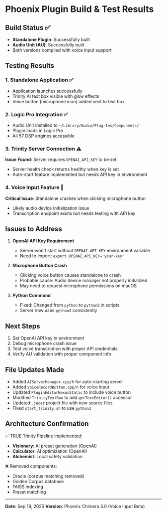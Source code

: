 # Phoenix Plugin Build & Test Results

## Build Status ✅
- **Standalone Plugin**: Successfully built 
- **Audio Unit (AU)**: Successfully built
- Both versions compiled with voice input support

## Testing Results

### 1. Standalone Application ✅
- Application launches successfully
- Trinity AI text box visible with glow effects  
- Voice button (microphone icon) added next to text box

### 2. Logic Pro Integration ✅
- Audio Unit installed to `~/Library/Audio/Plug-Ins/Components/`
- Plugin loads in Logic Pro
- All 57 DSP engines accessible

### 3. Trinity Server Connection ⚠️
**Issue Found**: Server requires `OPENAI_API_KEY` to be set
- Server health check returns healthy when key is set
- Auto-start feature implemented but needs API key in environment

### 4. Voice Input Feature 🔴
**Critical Issue**: Standalone crashes when clicking microphone button
- Likely audio device initialization issue
- Transcription endpoint exists but needs testing with API key

## Issues to Address

1. **OpenAI API Key Requirement**
   - Server won't start without `OPENAI_API_KEY` environment variable
   - Need to export: `export OPENAI_API_KEY='your-key'`

2. **Microphone Button Crash**
   - Clicking voice button causes standalone to crash
   - Probable cause: Audio device manager not properly initialized
   - May need to request microphone permissions on macOS

3. **Python Command**
   - Fixed: Changed from `python` to `python3` in scripts
   - Server now uses `python3` consistently

## Next Steps

1. Set OpenAI API key in environment
2. Debug microphone crash issue
3. Test voice transcription with proper API credentials
4. Verify AU validation with proper component info

## File Updates Made

- Added `AIServerManager.cpp/h` for auto-starting server
- Added `VoiceRecordButton.cpp/h` for voice input
- Updated `PluginEditorNexusStatic` to include voice button
- Modified `TrinityTextBox` to add `getTextEditor()` accessor
- Updated `.jucer` project file with new source files
- Fixed `start_trinity.sh` to use `python3`

## Architecture Confirmation

✅ TRUE Trinity Pipeline implemented:
- **Visionary**: AI preset generation (OpenAI)
- **Calculator**: AI optimization (OpenAI) 
- **Alchemist**: Local safety validation

❌ Removed components:
- Oracle (corpus matching removed)
- Golden Corpus database
- FAISS indexing
- Preset matching

---

**Date**: Sep 19, 2025
**Version**: Phoenix Chimera 3.0 (Voice Input Beta)